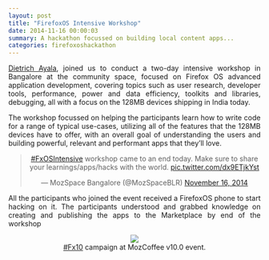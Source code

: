 ```yaml
---
layout: post
title: "FirefoxOS Intensive Workshop"
date: 2014-11-16 00:00:03
summary: A hackathon focussed on building local content apps...
categories: firefoxoshackathon
---
```

<p align="justify"><a href="https://twitter.com/dietrich">Dietrich Ayala</a>, joined us to conduct a two-day intensive workshop in Bangalore at the community space, focused on Firefox OS advanced application development, covering topics such as user research, developer tools, performance, power and data efficiency, toolkits and libraries, debugging, all with a focus on the 128MB devices shipping in India today.</p>

<p align="justify">The workshop focussed on helping the participants learn how to write code for a range of typical use-cases, utilizing all of the features that the 128MB devices have to offer, with an overall goal of understanding the users and building powerful, relevant and performant apps that they’ll love.</p>

<center><blockquote class="twitter-tweet" lang="en"><p><a href="https://twitter.com/hashtag/FxOSIntensive?src=hash">#FxOSIntensive</a> workshop came to an end today. Make sure to share your learnings/apps/hacks with the world. <a href="http://t.co/dx9ETjkYst">pic.twitter.com/dx9ETjkYst</a></p>&mdash; MozSpace Bangalore (@MozSpaceBLR) <a href="https://twitter.com/MozSpaceBLR/status/534011383059193857">November 16, 2014</a></blockquote>
<script async src="//platform.twitter.com/widgets.js" charset="utf-8"></script></center>

<p align="justify">All the participants who joined the event received a FirefoxOS phone to start hacking on it. The participants understood and grabbed knowledge on creating and publishing the apps to the Marketplace by end of the workshop</p>

<figure>
<center><img src="https://pbs.twimg.com/media/B1xnh54CIAA2vlZ.jpg">
<figcaption><a href="https://twitter.com/search?q=%23fx10&src=typd">#Fx10</a> campaign at MozCoffee v10.0 event.</figcaption></center>
</figure>
